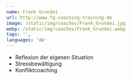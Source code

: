 ```yaml
---
name: Frank Grundei
url: http://www.fg-coaching-training.de
image: /static/img/coaches/Frank_Grundei.jpg
webp: /static/img/coaches/Frank_Grundei.webp
tags: '',
languages: 'de'
---
```


<ul><li>Reflexion der eigenen Situation</li><li>Stressbewältigung</li><li>Konfliktcoaching</li></ul>